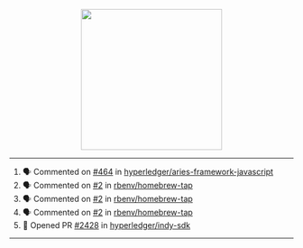 <p align="center">
<img src="https://user-images.githubusercontent.com/61358536/126118557-75ac74a7-4655-4289-9a8d-e536322b7423.png" height="250" width="250"/>
</p>

---

<!--START_SECTION:activity-->
1. 🗣 Commented on [#464](https://github.com/hyperledger/aries-framework-javascript/issues/464) in [hyperledger/aries-framework-javascript](https://github.com/hyperledger/aries-framework-javascript)
2. 🗣 Commented on [#2](https://github.com/rbenv/homebrew-tap/issues/2) in [rbenv/homebrew-tap](https://github.com/rbenv/homebrew-tap)
3. 🗣 Commented on [#2](https://github.com/rbenv/homebrew-tap/issues/2) in [rbenv/homebrew-tap](https://github.com/rbenv/homebrew-tap)
4. 🗣 Commented on [#2](https://github.com/rbenv/homebrew-tap/issues/2) in [rbenv/homebrew-tap](https://github.com/rbenv/homebrew-tap)
5. 💪 Opened PR [#2428](https://github.com/hyperledger/indy-sdk/pull/2428) in [hyperledger/indy-sdk](https://github.com/hyperledger/indy-sdk)
<!--END_SECTION:activity-->

---
